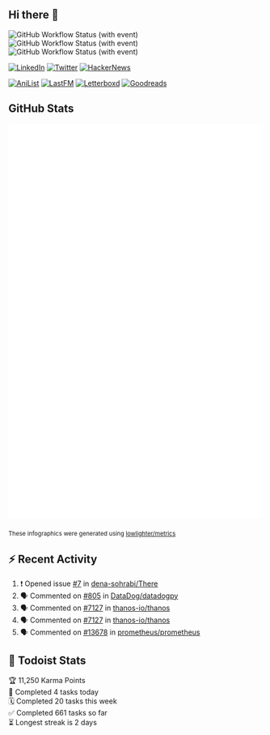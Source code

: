 ## Hi there 👋

![GitHub Workflow Status (with event)](https://img.shields.io/github/actions/workflow/status/PrayagS/PrayagS/metrics.yml?style=plastic&label=GitHub%20metrics)
![GitHub Workflow Status (with event)](https://img.shields.io/github/actions/workflow/status/PrayagS/PrayagS/github-recent-activity.yml?style=plastic&label=GitHub%20recent%20activity)
![GitHub Workflow Status (with event)](https://img.shields.io/github/actions/workflow/status/PrayagS/PrayagS/todoist.yml?style=plastic&label=Todoist%20activity)

[![LinkedIn](https://img.shields.io/badge/linkedin-%231E77B5.svg?&style=flat&logo=linkedin&logoColor=white)](https://linkedin.com/in/prayag-savsani)
[![Twitter](https://img.shields.io/badge/twitter-%2300acee.svg?&style=flat&logo=twitter&logoColor=white)](https://twitter.com/PrayagSavsani)
[![HackerNews](https://img.shields.io/hackernews/user-karma/PrayagS?style=flat&logo=ycombinator&logoColor=%23f0652f&labelColor=%23ffffff&color=%23f0652f)](https://news.ycombinator.com/user?id=PrayagS)

[![AniList](https://img.shields.io/badge/%20Prayagmatic-%2520?logo=anilist&logoColor=%2302A9FF&color=%23ffffff)](https://anilist.co/user/Prayagmatic/)
[![LastFM](https://img.shields.io/badge/%20PrayagS527-%2520?logo=lastdotfm&logoColor=%23ffffff&color=%23d51007)](https://www.last.fm/user/PrayagS527)
[![Letterboxd](https://img.shields.io/badge/%20Prayagmatic-%2520?logo=letterboxd&logoColor=%23202830&color=%23ffffff)](https://letterboxd.com/Prayagmatic/)
[![Goodreads](https://img.shields.io/badge/%20Prayagmatic-%2520?logo=goodreads&logoColor=%2375420e&color=%23e9e5cd)](https://www.goodreads.com/user/show/170988088-prayagmatic)

## GitHub Stats

![](./col1.metrics.svg)

<sub>These infographics were generated using [lowlighter/metrics](https://github.com/lowlighter/metrics)</sub>

## :zap: Recent Activity

<!--START_SECTION:activity-->
1. ❗ Opened issue [#7](https://github.com/dena-sohrabi/There/issues/7) in [dena-sohrabi/There](https://github.com/dena-sohrabi/There)
2. 🗣 Commented on [#805](https://github.com/DataDog/datadogpy/issues/805#issuecomment-2338144428) in [DataDog/datadogpy](https://github.com/DataDog/datadogpy)
3. 🗣 Commented on [#7127](https://github.com/thanos-io/thanos/issues/7127#issuecomment-2294920783) in [thanos-io/thanos](https://github.com/thanos-io/thanos)
4. 🗣 Commented on [#7127](https://github.com/thanos-io/thanos/issues/7127#issuecomment-2294803202) in [thanos-io/thanos](https://github.com/thanos-io/thanos)
5. 🗣 Commented on [#13678](https://github.com/prometheus/prometheus/issues/13678#issuecomment-2286020890) in [prometheus/prometheus](https://github.com/prometheus/prometheus)
<!--END_SECTION:activity-->

## :memo: Todoist Stats

<!-- TODO-IST:START -->
🏆  11,250 Karma Points           
🌸  Completed 4 tasks today           
🗓  Completed 20 tasks this week           
✅  Completed 661 tasks so far           
⏳  Longest streak is 2 days
<!-- TODO-IST:END -->
